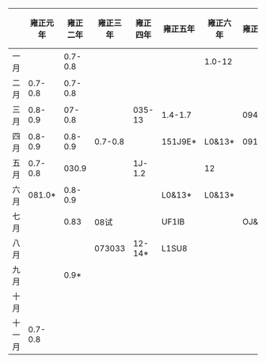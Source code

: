 |         | 雍正元年 | 雍正二年 | 雍正三年 | 雍正四年 | 雍正五年 | 雍正六年 | 雍正七年 | 雍正八年 | 雍正九年 | 雍正十年 | 雍正十一年 | 雍正十二年 | 雍正十三年 |
|---------|---------|---------|---------|---------|---------|---------|---------|---------|---------|---------|---------|---------|---------|
| 一月     |         | 0.7-0.8 |         |         |         | 1.0-12  |         |         |         | 060.9   |         |         |         |
| 二月     | 0.7-0.8 | 0.7-0.8 |         |         |         |         |         |         |         | Q7S12   |         | 0.7-0.8 | 0.7-1.0 |
| 三月     | 0.8-0.9 | 07-0.8  |         | 035-13  | 1.4-1.7 |         | 094097  |         |         | Q78-12  |         |         | O&L35*  |
| 四月     | 0.8-0.9 | 0.8-0.9 | 0.7-0.8 |         | 151J9E* | L0&13*  | 091.06  | 0.7-0.8 | 0.6-0.8 | 0.8-12  |         | 0.7-0.8 | 12129   |
| 五月     | 0.7-0.8 | 030.9   |         | 1J-1.2  |         | 12      |         |         | 0.88    |         | 0.743*  |         |         |
| 六月     | 081.0*  | 0.8-0.9 |         |         | L0&13*  | L0&13*  |         | Q75O8   |         |         | 0.7095  |         |         |
| 七月     |         | 0.83    | 08试    |         | UF1IB   |         | OJ&U4*  | Q73O86* |         | 0.74.2  |         | 0812审  |         |
| 八月     |         |         | 073033  | 12-14*  | L1SU8   |         |         |         | 06&1D*  | 0.7-1.2 |         |         |         |
| 九月     |         | 0.9*    |         |         |         |         |         |         |         |         |         |         |         |
| 十月     |         |         |         |         |         |         |         |         | 0.7-1.2 |         | 0.743*  | 0812审  |         |
| 十一月   | 0.7-0.8 |         |         |         |         |         |        

